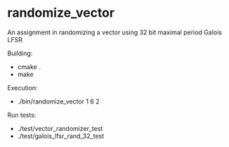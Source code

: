 # randomize_vector
An assignment in randomizing a vector using 32 bit maximal period Galois LFSR

Building:
- cmake .
- make

Execution:
- ./bin/randomize_vector 1 6 2 

Run tests:
- ./test/vector_randomizer_test
- ./test/galois_lfsr_rand_32_test

